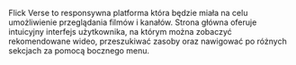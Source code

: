 Flick Verse to responsywna platforma która będzie miała na celu umożliwienie przeglądania filmów i kanałów. 
Strona główna oferuje intuicyjny interfejs użytkownika, na którym można zobaczyć rekomendowane wideo, przeszukiwać zasoby oraz nawigować po różnych sekcjach za pomocą bocznego menu.
